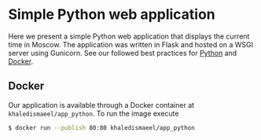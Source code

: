 # Simple Python web application

Here we present a simple Python web application that displays the current time in Moscow. The application was written in
Flask and hosted on a WSGI server using Gunicorn. See our followed best practices for [Python](PYTHON.md) and
[Docker](DOCKER.md).

## Docker

Our application is available through a Docker container at `khaledismaeel/app_python`. To run the image execute
``` bash
$ docker run --publish 80:80 khaledismaeel/app_python
```